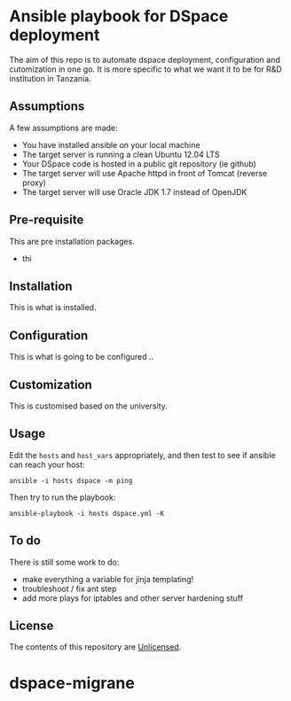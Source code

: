 # Ansible playbook for DSpace deployment

The aim of this repo is to automate dspace deployment, configuration and cutomization in one go. It is more specific to what we want it to be for R&D institution in Tanzania. 

## Assumptions
A few assumptions are made:

- You have installed ansible on your local machine
- The target server is running a clean Ubuntu 12.04 LTS
- Your DSpace code is hosted in a public git repository (ie github)
- The target server will use Apache httpd in front of Tomcat (reverse proxy)
- The target server will use Oracle JDK 1.7 instead of OpenJDK

## Pre-requisite

This are pre installation packages.

- thi 

## Installation 

This is what is installed.



## Configuration 

This is what is going to be configured ..



## Customization 

This is customised based on the university.

## Usage
Edit the `hosts` and `host_vars` appropriately, and then test to see if ansible can reach your host:

    ansible -i hosts dspace -m ping

Then try to run the playbook:

    ansible-playbook -i hosts dspace.yml -K


## To do
There is still some work to do:

- make everything a variable for jinja templating!
- troubleshoot / fix ant step
- add more plays for iptables and other server hardening stuff

## License

The contents of this repository are [Unlicensed](http://unlicense.org/UNLICENSE).
# dspace-migrane
